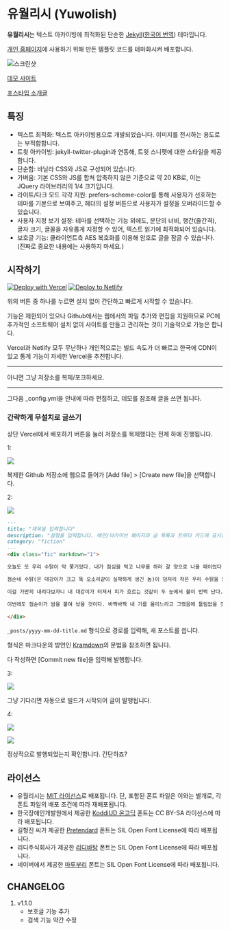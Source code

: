 # 유월리시 (Yuwolish)

**유월리시**는 텍스트 아카이빙에 최적화된 단순한 [Jekyll](https://jekyllrb.com/)([한국어 번역](https://jekyllrb-ko.github.io/)) 테마입니다.

[개인 홈페이지](https://yuwol.pe.kr)에 사용하기 위해 만든 템플릿 코드를 테마화시켜 배포합니다.

![스크린샷](/screenshot.png)

[데모 사이트](https://yuwolish.yuwol.pe.kr/)

[포스타입 소개글](https://juyuwol.postype.com/post/12353935)


## 특징

- 텍스트 최적화: 텍스트 아카이빙용으로 개발되었습니다. 이미지를 전시하는 용도로는 부적합합니다.
- 트윗 아카이빙: jekyll-twitter-plugin과 연동해, 트윗 스니펫에 대한 스타일을 제공합니다.
- 단순함: 바닐라 CSS와 JS로 구성되어 있습니다.
- 가벼움: 기본 CSS와 JS를 합쳐 압축하지 않은 기준으로 약 20 KB로, 이는 JQuery 라이브러리의 1/4 크기입니다.
- 라이트/다크 모드 각각 지원: prefers-scheme-color를 통해 사용자가 선호하는 테마를 기본으로 보여주고, 헤더의 설정 버튼으로 사용자가 설정을 오버라이드할 수 있습니다.
- 사용자 지정 보기 설정: 테마를 선택하는 기능 외에도, 문단의 너비, 행간(줄간격), 글자 크기, 글꼴을 자유롭게 지정할 수 있어, 텍스트 읽기에 최적화되어 있습니다.
- 보호글 기능: 클라이언트측 AES 복호화를 이용해 암호로 글을 잠글 수 있습니다. (진짜로 중요한 내용에는 사용하지 마세요.)


## 시작하기

[![Deploy with Vercel](https://vercel.com/button)](https://vercel.com/new/clone?repository-url=https%3A%2F%2Fgithub.com%2Fjuyuwol%2Fyuwolish) [![Deploy to Netlify](https://www.netlify.com/img/deploy/button.svg)](https://app.netlify.com/start/deploy?repository=https%3A%2F%2Fgithub.com%2Fjuyuwol%2Fyuwolish)

위의 버튼 중 하나를 누르면 설치 없이 간단하고 빠르게 시작할 수 있습니다.

기능은 제한되어 있으나 Github에서는 웹에서의 파일 추가와 편집을 지원하므로 PC에 추가적인 소프트웨어 설치 없이 사이트를 만들고 관리하는 것이 기술적으로 가능은 합니다.

Vercel과 Netlify 모두 무난하나 개인적으로는 빌드 속도가 더 빠르고 한국에 CDN이 있고 통계 기능이 자세한 Vercel을 추천합니다.

***

아니면 그냥 저장소를 복제/포크하세요.

***

그다음 _config.yml을 안내에 따라 편집하고, 데모를 참조해 글을 쓰면 됩니다.


### 간략하게 무설치로 글쓰기

상단 Vercel에서 배포하기 버튼을 눌러 저장소를 복제했다는 전제 하에 진행됩니다.

1:

![](/doc/posting-01.png)


복제한 Github 저장소에 웹으로 들어가 [Add file] > [Create new file]을 선택합니다.

2:

![](/doc/posting-02.png)

``` markdown
---
title: "제목을 입력합니다"
description: "설명을 입력합니다. 메인/아카이브 페이지의 글 목록과 트위터 카드에 표시됩니다."
category: "fiction"
---
<div class="fic" markdown="1">

오늘도 또 우리 수탉이 막 쫓기었다. 내가 점심을 먹고 나무를 하러 갈 양으로 나올 때이었다. 산으로 올라서려니까 등뒤에서 푸드득푸드득, 하고 닭의 횃소리가 야단이다. 깜짝 놀라서 고개를 돌려보니 아니나다르랴, 두 놈이 또 얼리었다.

점순네 수탉(은 대강이가 크고 똑 오소리같이 실팍하게 생긴 놈)이 덩저리 작은 우리 수탉을 함부로 해내는 것이다. 그것도 그냥 해내는 것이 아니라 푸드득하고 면두를 쪼고 물러섰다가 좀 사이를 두고 푸드득하고 모가지를 쪼았다. 이렇게 멋을 부려 가며 여지없이 닦아 놓는다. 그러면 이 못생긴 것은 쪼일 적마다 주둥이로 땅을 받으며 그 비명이 킥, 킥, 할 뿐이다. 물론 미처 아물지도 않은 면두를 또 쪼이며 붉은 선혈은 뚝뚝 떨어진다.

이걸 가만히 내려다보자니 내 대강이가 터져서 피가 흐르는 것같이 두 눈에서 불이 번쩍 난다. 대뜸 지게막대기를 메고 달려들어 점순네 닭을 후려칠까 하다가 생각을 고쳐먹고 헛매질로 떼어만 놓았다.

이번에도 점순이가 쌈을 붙여 놨을 것이다. 바짝바짝 내 기를 올리느라고 그랬음에 틀림없을 것이다. 고놈의 계집애가 요새로 들어서 왜 나를 못 먹겠다고 고렇게 아르릉거리는지 모른다.

</div>
```

`_posts/yyyy-mm-dd-title.md` 형식으로 경로를 입력해, 새 포스트를 씁니다.

형식은 마크다운의 방언인 [Kramdown](https://kramdown.gettalong.org/syntax.html)의 문법을 참조하면 됩니다.

다 작성하면 [Commit new file]을 입력해 발행합니다.

3:

![](/doc/posting-03.png)

그냥 기다리면 자동으로 빌드가 시작되어 글이 발행됩니다.

4:

![](/doc/posting-04.png)

![](/doc/posting-05.png)

정상적으로 발행되었는지 확인합니다. 간단하죠?


## 라이선스

- 유월리시는 [MIT 라이선스](LICENSE.md)로 배포됩니다. 단, 포함된 폰트 파일은 이와는 별개로, 각 폰트 파일의 배포 조건에 따라 재배포됩니다.
- 한국장애인개발원에서 제공한 [KoddiUD 온고딕](https://www.koddi.or.kr/ud/sub1_2) 폰트는 CC BY-SA 라이선스에 따라 배포됩니다.
- 길형진 씨가 제공한 [Pretendard](https://cactus.tistory.com/306) 폰트는 SIL Open Font License에 따라 배포됩니다.
- 리디주식회사가 제공한 [리디바탕](https://ridicorp.com/ridibatang/) 폰트는 SIL Open Font License에 따라 배포됩니다.
- 네이버에서 제공한 [마루부리](https://hangeul.naver.com/) 폰트는 SIL Open Font License에 따라 배포됩니다.


## CHANGELOG

1. v1.1.0
    - 보호글 기능 추가
    - 검색 기능 약간 수정
